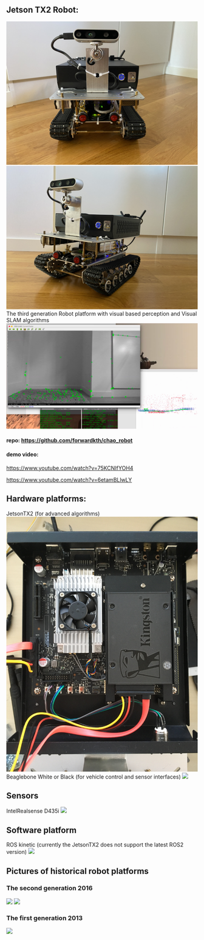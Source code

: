 ## Jetson TX2 Robot:

![IMG_0972](https://github.com/forwardkth/image/blob/master/newimages/chaorobot1.JPG?raw=true)
![IMG_0972](https://github.com/forwardkth/image/blob/master/newimages/chaorobot2.JPG?raw=true)
The third generation Robot platform with visual based perception and Visual SLAM algorithms
![IMG_0972](https://github.com/forwardkth/image/blob/master/newimages/orb_slam1.png?raw=true)

#### repo: https://github.com/forwardkth/chao_robot

#### demo video: 

https://www.youtube.com/watch?v=75KCNIfYOH4

https://www.youtube.com/watch?v=6etamBLlwLY

## Hardware platforms:
JetsonTX2 (for advanced algorithms)
![](https://github.com/forwardkth/image/blob/master/newimages/IMG_7856.JPG?raw=true)
Beaglebone White or Black (for vehicle control and sensor interfaces)
![](https://beagleboard.org/static/images/product_beaglebone.jpg)

## Sensors
IntelRealsense D435i
![](https://www.intelrealsense.com/wp-content/uploads/2019/02/imu_stereo_DT_d435_front-crop1a-1-1.png)

## Software platform
ROS kinetic (currently the JetsonTX2 does not support the latest ROS2 version)
![](http://wiki.ros.org/kinetic?action=AttachFile&do=get&target=kinetic.png)

## Pictures of historical robot platforms
### The second generation 2016
![](http://ww2.sinaimg.cn/mw690/74505a4cgw1evho2onxwsj21kw16o7wh.jpg)
![](http://ww1.sinaimg.cn/mw690/74505a4cgw1evgrdvaux5j21kw16o1if.jpg)
### The first generation 2013
![](http://ww3.sinaimg.cn/bmiddle/74505a4cgw1eddsn5e4qpj216n68t4qr.jpg)

